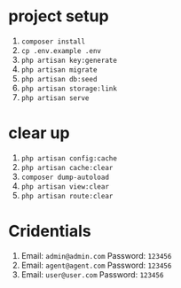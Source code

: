 # project setup
01. `composer install`
02. `cp .env.example .env`
03. `php artisan key:generate`
04. `php artisan migrate`
05. `php artisan db:seed`
06. `php artisan storage:link`
07. `php artisan serve`

# clear up
01. `php artisan config:cache`
02. `php artisan cache:clear`
03. `composer dump-autoload`
04. `php artisan view:clear`
05. `php artisan route:clear`
# Cridentials
01. 
    Email: `admin@admin.com` 
    Password: `123456`
02. 
    Email: `agent@agent.com` 
    Password: `123456`
03. 
    Email: `user@user.com` 
    Password: `123456`